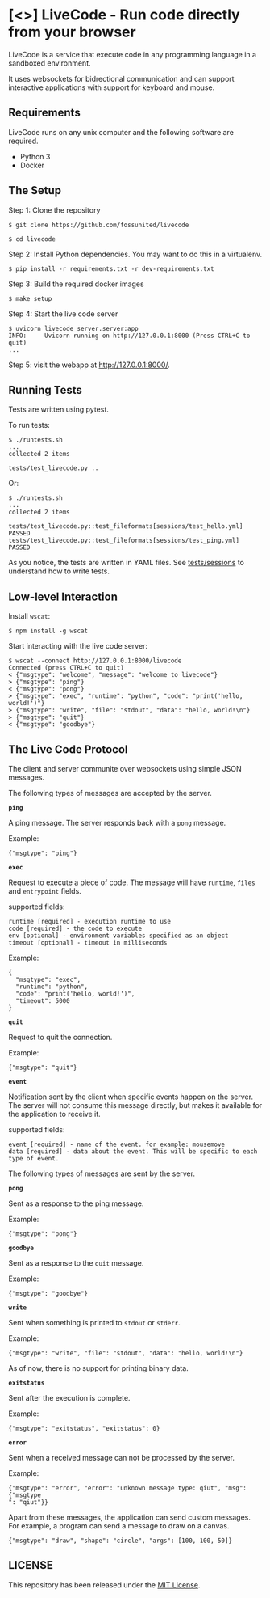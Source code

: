 # [<>] LiveCode - Run code directly from your browser

LiveCode is a service that execute code in any programming language in a sandboxed environment.

It uses websockets for bidrectional communication and can support interactive applications with support for keyboard and mouse.

## Requirements

LiveCode runs on any unix computer and the following software are required.

* Python 3
* Docker

## The Setup

Step 1: Clone the repository

```
$ git clone https://github.com/fossunited/livecode

$ cd livecode
```

Step 2: Install Python dependencies. You may want to do this in a virtualenv.

```
$ pip install -r requirements.txt -r dev-requirements.txt
```

Step 3: Build the required docker images

```
$ make setup
```

Step 4: Start the live code server

```
$ uvicorn livecode_server.server:app
INFO:     Uvicorn running on http://127.0.0.1:8000 (Press CTRL+C to quit)
...
```

Step 5: visit the webapp at <http://127.0.0.1:8000/>.

## Running Tests

Tests are written using pytest.

To run tests:

```
$ ./runtests.sh
...
collected 2 items

tests/test_livecode.py ..
```

Or:

```
$ ./runtests.sh
...
collected 2 items

tests/test_livecode.py::test_fileformats[sessions/test_hello.yml] PASSED
tests/test_livecode.py::test_fileformats[sessions/test_ping.yml] PASSED
```

As you notice, the tests are written in YAML files. See [tests/sessions](/fossunited/livecode/tree/main/tests/sessions) to understand how to write tests.

## Low-level Interaction

Install `wscat`:

```
$ npm install -g wscat
```

Start interacting with the live code server:

```
$ wscat --connect http://127.0.0.1:8000/livecode
Connected (press CTRL+C to quit)
< {"msgtype": "welcome", "message": "welcome to livecode"}
> {"msgtype": "ping"}
< {"msgtype": "pong"}
> {"msgtype": "exec", "runtime": "python", "code": "print('hello, world!')"}
> {"msgtype": "write", "file": "stdout", "data": "hello, world!\n"}
> {"msgtype": "quit"}
< {"msgtype": "goodbye"}
```

## The Live Code Protocol

The client and server communite over websockets using simple JSON messages.

The following types of messages are accepted by the server.

**`ping`**

A ping message. The server responds back with a `pong` message.

Example:

```
{"msgtype": "ping"}
```

**`exec`**

Request to execute a piece of code. The message will have `runtime`, `files` and `entrypoint` fields.

supported fields:
```
runtime [required] - execution runtime to use
code [required] - the code to execute
env [optional] - environment variables specified as an object
timeout [optional] - timeout in milliseconds
```

Example:

```
{
  "msgtype": "exec",
  "runtime": "python",
  "code": "print('hello, world!')",
  "timeout": 5000
}
```

**`quit`**

Request to quit the connection.

Example:

```
{"msgtype": "quit"}
```

**`event`**

Notification sent by the client when specific events happen on the server.
The server will not consume this message directly, but makes it available
for the application to receive it.

supported fields:
```
event [required] - name of the event. for example: mousemove
data [required] - data about the event. This will be specific to each type of event.
```

The following types of messages are sent by the server.

**`pong`**

Sent as a response to the ping message.

Example:

```
{"msgtype": "pong"}
```

**`goodbye`**

Sent as a response to the `quit` message.

Example:

```
{"msgtype": "goodbye"}
```

**`write`**

Sent when something is printed to `stdout` or `stderr`.

Example:

```
{"msgtype": "write", "file": "stdout", "data": "hello, world!\n"}
```

As of now, there is no support for printing binary data.

**`exitstatus`**

Sent after the execution is complete.

Example:

```
{"msgtype": "exitstatus", "exitstatus": 0}
```

**`error`**

Sent when a received message can not be processed by the server.

Example:

```
{"msgtype": "error", "error": "unknown message type: qiut", "msg": {"msgtype
": "qiut"}}
```

Apart from these messages, the application can send custom messages.
For example, a program can send a message to draw on a canvas.

```
{"msgtype": "draw", "shape": "circle", "args": [100, 100, 50]}
```

## LICENSE

This repository has been released under the [MIT License](https://github.com/fossunited/livecode/blob/main/LICENSE).

